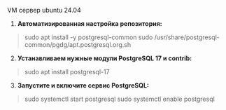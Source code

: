 VM сервер ubuntu 24.04
1. **Автоматизированная настройка репозитория:**
> sudo apt install -y postgresql-common
> sudo /usr/share/postgresql-common/pgdg/apt.postgresql.org.sh

2. **Устанавливаем нужные модули PostgreSQL 17 и contrib:**
> sudo apt install postgresql-17

3. **Запустите и включите сервис PostgreSQL:**
> sudo systemctl start postgresql
> sudo systemctl enable postgresql